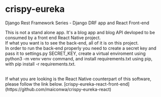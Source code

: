# crispy-eureka
Django Rest Framework Series - Django DRF app and React Front-end
<p>
This is not a stand alone app. It's a blog app and blog API devloped to be consumed by a front end React Native project. 
<br>
If what you want is to see the back-end, all of it is on this project.
<br>
In order to run the back-end properly you need to create a secret key and pass it to settings.py SECRET_KEY, create a virtual enviroment using python3 -m venv venv command, and install requirements.txt using pip, with pip install -r requirements.txt.
</p>
<br>
If what you are looking is the React Native counterpart of this software, please follow the link below.
[crispy-eureka-react-front-end](https://github.com/maiconwa/crispy-eureka-react)
<br>
